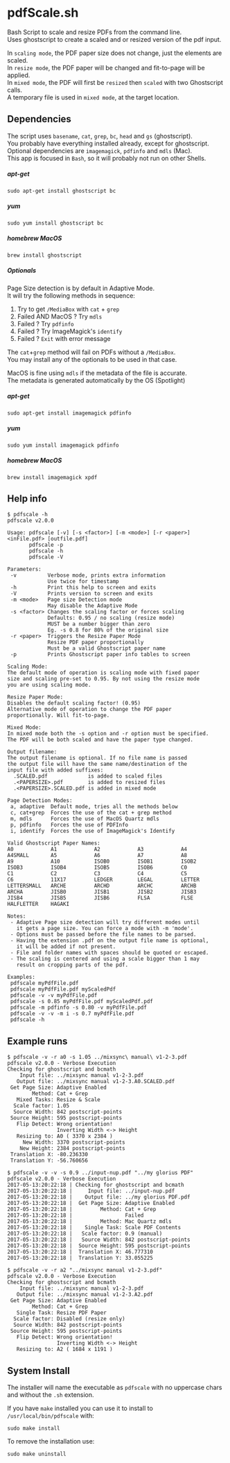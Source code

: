 # pdfScale.sh
Bash Script to scale and resize PDFs from the command line.  
Uses ghostscript to create a scaled and or resized version of the pdf input.  
  
In `scaling mode`, the PDF paper size does not change, just the elements are scaled.  
In `resize mode`, the PDF paper will be changed and fit-to-page will be applied.  
In `mixed mode`, the PDF will first be `resized` then `scaled` with two Ghostscript calls.  
A temporary file is used in `mixed mode`, at the target location.

## Dependencies  
The script uses `basename`, `cat`, `grep`, `bc`, `head` and `gs` (ghostscript).   
You probably have everything installed already, except for ghostscript.   
Optional dependencies are `imagemagick`, `pdfinfo` and `mdls` (Mac).  
This app is focused in `Bash`, so it will probably not run on other Shells.  

##### apt-get
```
sudo apt-get install ghostscript bc
```
##### yum
```
sudo yum install ghostscript bc
```
##### homebrew MacOS
```
brew install ghostscript
```
##### Optionals
Page Size detection is by default in Adaptive Mode.  
It will try the following methods in sequence:   
 1. Try to get `/MediaBox` with `cat` + `grep`
 2. Failed AND MacOS ? Try `mdls`
 3. Failed ? Try `pdfinfo`
 4. Failed ? Try ImageMagick's `identify`
 5. Failed ? `Exit` with error message
 
The `cat`+`grep` method will fail on PDFs without a `/MediaBox`.   
You may install any of the optionals to be used in that case.  
  
MacOS is fine using `mdls` if the metadata of the file is accurate.  
The metadata is generated automatically by the OS (Spotlight)
  
##### apt-get
```
sudo apt-get install imagemagick pdfinfo
```
##### yum
```
sudo yum install imagemagick pdfinfo
```
##### homebrew MacOS
```
brew install imagemagick xpdf
```

 
## Help info
```
$ pdfscale -h
pdfscale v2.0.0

Usage: pdfscale [-v] [-s <factor>] [-m <mode>] [-r <paper>] <inFile.pdf> [outfile.pdf]
       pdfscale -p
       pdfscale -h
       pdfscale -V

Parameters:
 -v          Verbose mode, prints extra information
             Use twice for timestamp
 -h          Print this help to screen and exits
 -V          Prints version to screen and exits
 -m <mode>   Page size Detection mode 
             May disable the Adaptive Mode
 -s <factor> Changes the scaling factor or forces scaling
             Defaults: 0.95 / no scaling (resize mode)
             MUST be a number bigger than zero
             Eg. -s 0.8 for 80% of the original size
 -r <paper>  Triggers the Resize Paper Mode
             Resize PDF paper proportionally
             Must be a valid Ghostscript paper name
 -p          Prints Ghostscript paper info tables to screen

Scaling Mode:
The default mode of operation is scaling mode with fixed paper
size and scaling pre-set to 0.95. By not using the resize mode
you are using scaling mode.

Resize Paper Mode:
Disables the default scaling factor! (0.95)
Alternative mode of operation to change the PDF paper
proportionally. Will fit-to-page.

Mixed Mode:
In mixed mode both the -s option and -r option must be specified.
The PDF will be both scaled and have the paper type changed.

Output filename:
The output filename is optional. If no file name is passed
the output file will have the same name/destination of the
input file with added suffixes:
  .SCALED.pdf             is added to scaled files
  .<PAPERSIZE>.pdf        is added to resized files
  .<PAPERSIZE>.SCALED.pdf is added in mixed mode

Page Detection Modes:
 a, adaptive  Default mode, tries all the methods below
 c, cat+grep  Forces the use of the cat + grep method
 m, mdls      Forces the use of MacOS Quartz mdls
 p, pdfinfo   Forces the use of PDFInfo
 i, identify  Forces the use of ImageMagick's Identify

Valid Ghostscript Paper Names:
A0            A1            A2            A3            A4            
A4SMALL       A5            A6            A7            A8            
A9            A10           ISOB0         ISOB1         ISOB2         
ISOB3         ISOB4         ISOB5         ISOB6         C0            
C1            C2            C3            C4            C5            
C6            11X17         LEDGER        LEGAL         LETTER        
LETTERSMALL   ARCHE         ARCHD         ARCHC         ARCHB         
ARCHA         JISB0         JISB1         JISB2         JISB3         
JISB4         JISB5         JISB6         FLSA          FLSE          
HALFLETTER    HAGAKI        

Notes:
 - Adaptive Page size detection will try different modes until
   it gets a page size. You can force a mode with -m 'mode'.
 - Options must be passed before the file names to be parsed.
 - Having the extension .pdf on the output file name is optional,
   it will be added if not present.
 - File and folder names with spaces should be quoted or escaped.
 - The scaling is centered and using a scale bigger than 1 may
   result on cropping parts of the pdf.

Examples:
 pdfscale myPdfFile.pdf
 pdfscale myPdfFile.pdf myScaledPdf
 pdfscale -v -v myPdfFile.pdf
 pdfscale -s 0.85 myPdfFile.pdf myScaledPdf.pdf
 pdfscale -m pdfinfo -s 0.80 -v myPdfFile.pdf
 pdfscale -v -v -m i -s 0.7 myPdfFile.pdf
 pdfscale -h
```

## Example runs
```
$ pdfscale -v -r a0 -s 1.05 ../mixsync\ manual\ v1-2-3.pdf 
pdfscale v2.0.0 - Verbose Execution
Checking for ghostscript and bcmath
    Input file: ../mixsync manual v1-2-3.pdf
   Output file: ../mixsync manual v1-2-3.A0.SCALED.pdf
 Get Page Size: Adaptive Enabled
        Method: Cat + Grep
   Mixed Tasks: Resize & Scale
  Scale factor: 1.05
  Source Width: 842 postscript-points
 Source Height: 595 postscript-points
   Flip Detect: Wrong orientation!
                Inverting Width <-> Height
   Resizing to: A0 ( 3370 x 2384 )
     New Width: 3370 postscript-points
    New Height: 2384 postscript-points
 Translation X: -80.236330
 Translation Y: -56.760656
```
```
$ pdfscale -v -v -s 0.9 ../input-nup.pdf "../my glorius PDF" 
pdfscale v2.0.0 - Verbose Execution
2017-05-13:20:22:18 | Checking for ghostscript and bcmath
2017-05-13:20:22:18 |     Input file: ../input-nup.pdf
2017-05-13:20:22:18 |    Output file: ../my glorius PDF.pdf
2017-05-13:20:22:18 |  Get Page Size: Adaptive Enabled
2017-05-13:20:22:18 |         Method: Cat + Grep
2017-05-13:20:22:18 |                 Failed
2017-05-13:20:22:18 |         Method: Mac Quartz mdls
2017-05-13:20:22:18 |    Single Task: Scale PDF Contents
2017-05-13:20:22:18 |   Scale factor: 0.9 (manual)
2017-05-13:20:22:18 |   Source Width: 842 postscript-points
2017-05-13:20:22:18 |  Source Height: 595 postscript-points
2017-05-13:20:22:18 |  Translation X: 46.777310
2017-05-13:20:22:18 |  Translation Y: 33.055225
```
```
$ pdfscale -v -r a2 "../mixsync manual v1-2-3.pdf" 
pdfscale v2.0.0 - Verbose Execution
Checking for ghostscript and bcmath
    Input file: ../mixsync manual v1-2-3.pdf
   Output file: ../mixsync manual v1-2-3.A2.pdf
 Get Page Size: Adaptive Enabled
        Method: Cat + Grep
   Single Task: Resize PDF Paper
  Scale factor: Disabled (resize only)
  Source Width: 842 postscript-points
 Source Height: 595 postscript-points
   Flip Detect: Wrong orientation!
                Inverting Width <-> Height
   Resizing to: A2 ( 1684 x 1191 )
```

## System Install
The installer will name the executable as `pdfscale` with no uppercase chars and without the `.sh` extension.  
  
If you have `make` installed you can use it to install to `/usr/local/bin/pdfscale` with:  
```
sudo make install
```  
  
To remove the installation use:  
```
sudo make uninstall
```
